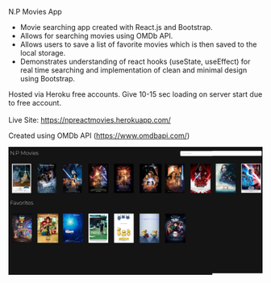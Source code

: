 N.P Movies App



- Movie searching app created with React.js and Bootstrap.
- Allows for searching movies using OMDb API.
- Allows users to save a list of favorite movies which is then saved to the local storage.
- Demonstrates understanding of react hooks (useState, useEffect) for real time searching and implementation of clean and minimal design using Bootstrap.

Hosted via Heroku free accounts. Give 10-15 sec loading on server start due to free account.<br/><br/>
Live Site: https://npreactmovies.herokuapp.com/

Created using OMDb API (https://www.omdbapi.com/)

![N.P Movies](https://raw.githubusercontent.com/JustTheNorm/reactmovies/main/public/npmovies.png)
